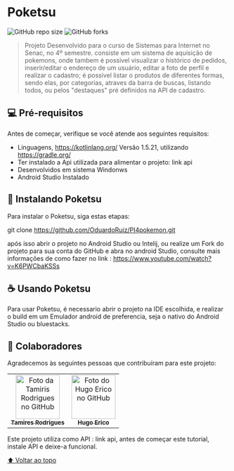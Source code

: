 # Poketsu

![GitHub repo size](https://img.shields.io/github/repo-size/OduardoRuiz/PI4pokemon?style=for-the-badge)
![GitHub forks](https://img.shields.io/github/forks/OduardoRuiz/PI4pokemon?style=for-the-badge)



> Projeto Desenvolvido para o curso de Sistemas para Internet no Senac, no 4º semestre.
> consiste em um sistema de aquisição de pokemons,
  onde tambem é possivel visualizar o histórico de pedidos, inserir/editar o endereço de um usuário, editar a foto de perfil e realizar o cadastro;
  é possivel listar o produtos de diferentes formas, sendo elas, por categorias, atraves da barra de buscas, listando todos, ou pelos "destaques" pré definidos na API de cadastro.
  

## 💻 Pré-requisitos

Antes de começar, verifique se você atende aos seguintes requisitos:
* Linguagens, https://kotlinlang.org/ Versão 1.5.21, utilizando https://gradle.org/
* Ter instalado a Api utilizada para alimentar o projeto: link api
* Desenvolvidos em sistema Windonws
* Android Studio Instalado

## 🚀 Instalando Poketsu

Para instalar o Poketsu, siga estas etapas:

git clone https://github.com/OduardoRuiz/PI4pokemon.git

após isso abrir o projeto no Android Studio ou Intelij,
ou realize um Fork do projeto para sua conta do GitHub e abra no android Studio, consulte mais informações de como fazer no link : https://www.youtube.com/watch?v=K6PWCbaKSSs


## ☕ Usando Poketsu

Para usar Poketsu, é necessario abrir o projeto na IDE escolhida, e realizar o build em um Emulador android de preferencia, seja o nativo do Android Studio ou bluestacks.


## 🤝 Colaboradores

Agradecemos às seguintes pessoas que contribuíram para este projeto:

<table>
  <tr>
    <td align="center">
      <a href="https://github.com/TamirisR">
        <img src="https://avatars.githubusercontent.com/u/60622574?v=4" width="100px;" alt="Foto da Tamiris Rodrigues no GitHub"/><br>
        <sub>
          <b>Tamires Rodrigues</b>
        </sub>
      </a>
    </td>
    <td align="center">
      <a href="https://github.com/hugoerico">
        <img src="https://avatars.githubusercontent.com/u/53500258?v=4" width="100px;" alt="Foto do Hugo Erico no GitHub"/><br>
        <sub>
          <b>Hugo Erico</b>
        </sub>
      </a>
    </td>
    
  </tr>
</table>

Este projeto utiliza como API : link api, antes de começar este tutorial, instale API e deixe-a funcional.

[⬆ Voltar ao topo](#Poketsu)<br>
